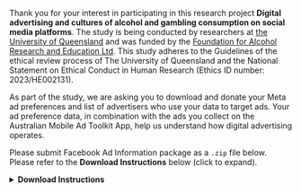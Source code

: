 Thank you for your interest in participating in this research project **Digital advertising and cultures of alcohol and gambling consumption on social media platforms**. The study is being conducted by researchers at [the University of Queensland](https://www.uq.edu.au/) and was funded by the [Foundation for Alcohol Research and Education Ltd](https://fare.org.au/). This study adheres to the Guidelines of the ethical review process of The University of Queensland and the National Statement on Ethical Conduct in Human Research (Ethics ID number: 2023/HE002131).

As part of the study, we are asking you to download and donate your <a class="tooltip-text" data-tooltip-id="my-tooltip" data-tooltip-content="Ad preference data is the list of interests attached to your profile which enables advertisers to target you (e.g., cooking, football, craft beer). The list of advertisers reflects advertisers using your activities or information to reach you, such as interactions with the advertisers’ Facebook page or website">Meta ad preferences</a> and list of advertisers who use your data to target ads. Your ad preference data, in combination with the ads you collect on the Australian Mobile Ad Toolkit App, help us understand how digital advertising operates.

Please submit Facebook Ad Information package as a `.zip` file below. Please refer to the **Download Instructions** below (click to expand).

<details class='secondary'>
<summary><strong>Download Instructions</strong></summary>

**Step 1**: Navigate to [Facebook Accounts Centre](https://accountscenter.facebook.com/info_and_permissions/dyi/)

**Step 2**: Choose the account you'd like to download data from. For this project, **choose the account you use most regularly to browse Facebook**.

**Step 3**: In response to **How much information do you want**? Select **Specific types of information**

**Step 4**: Scroll to the second-to-last item on the list and select **Ads Information**. Ensure no other information is selected.

**Step 5**: Download the data to your device.

**Step 6**: Choose:
- Date range – **All time**
- Format – **JSON**
- Media quality – **Low**

**Step 7**: Create files and wait for them to download. They might download automatically, or you might get an email notification to download the files when they are ready.

**Step 8**: In your downloads folder, a `.zip` file should have downloaded – likely labelled `facebook-<your user name>-<date>-<some id>`. This is the file you need to submit.

</details>

